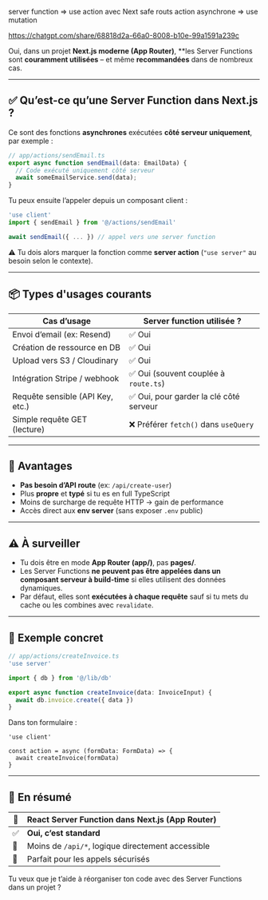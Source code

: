 server function => use action avec Next safe routs
action asynchrone => use mutation

https://chatgpt.com/share/68818d2a-66a0-8008-b10e-99a1591a239c


Oui, dans un projet **Next.js moderne (App Router)**, \*\*les Server Functions sont **couramment utilisées** – et même **recommandées** dans de nombreux cas.

---

## ✅ **Qu’est-ce qu’une Server Function dans Next.js ?**

Ce sont des fonctions **asynchrones** exécutées **côté serveur uniquement**, par exemple :

```ts
// app/actions/sendEmail.ts
export async function sendEmail(data: EmailData) {
  // Code exécuté uniquement côté serveur
  await someEmailService.send(data);
}
```

Tu peux ensuite l’appeler depuis un composant client :

```ts
'use client'
import { sendEmail } from '@/actions/sendEmail'

await sendEmail({ ... }) // appel vers une server function
```

⚠️ Tu dois alors marquer la fonction comme **server action** (`"use server"` au besoin selon le contexte).

---

## 📦 Types d'usages courants

| Cas d’usage                      | Server function utilisée ?             |
| -------------------------------- | -------------------------------------- |
| Envoi d’email (ex: Resend)       | ✅ Oui                                  |
| Création de ressource en DB      | ✅ Oui                                  |
| Upload vers S3 / Cloudinary      | ✅ Oui                                  |
| Intégration Stripe / webhook     | ✅ Oui (souvent couplée à `route.ts`)   |
| Requête sensible (API Key, etc.) | ✅ Oui, pour garder la clé côté serveur |
| Simple requête GET (lecture)     | ❌ Préférer `fetch()` dans `useQuery`   |

---

## 🚀 Avantages

* **Pas besoin d’API route** (ex: `/api/create-user`)
* Plus **propre** et **typé** si tu es en full TypeScript
* Moins de surcharge de requête HTTP → gain de performance
* Accès direct aux **env server** (sans exposer `.env` public)

---

## ⚠️ À surveiller

* Tu dois être en mode **App Router (app/)**, pas **pages/**.
* Les Server Functions **ne peuvent pas être appelées dans un composant serveur à build-time** si elles utilisent des données dynamiques.
* Par défaut, elles sont **exécutées à chaque requête** sauf si tu mets du cache ou les combines avec `revalidate`.

---

## 🧠 Exemple concret

```ts
// app/actions/createInvoice.ts
'use server'

import { db } from '@/lib/db'

export async function createInvoice(data: InvoiceInput) {
  await db.invoice.create({ data })
}
```

Dans ton formulaire :

```tsx
'use client'

const action = async (formData: FormData) => {
  await createInvoice(formData)
}
```

---

## 🎯 En résumé

| 🔹 | React Server Function dans Next.js (App Router)   |
| -- | ------------------------------------------------- |
| ✅  | **Oui, c’est standard**                           |
| 🧰 | Moins de `/api/*`, logique directement accessible |
| 🔐 | Parfait pour les appels sécurisés                 |

Tu veux que je t’aide à réorganiser ton code avec des Server Functions dans un projet ?